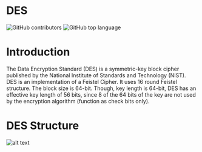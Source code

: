 # DES

![GitHub contributors](https://img.shields.io/github/contributors/Heba-Atef99/DES?color=%2300&logo=GitHub)
![GitHub top language](https://img.shields.io/github/languages/top/Heba-Atef99/DES?color=%2300)

# Introduction
The Data Encryption Standard (DES) is a symmetric-key block cipher published by the National Institute of Standards and Technology (NIST).  DES is an implementation of a Feistel Cipher. It uses 16 round Feistel structure. The block size is 64-bit. Though, key length is 64-bit, DES has an effective key length of 56 bits, since 8 of the 64 bits of the key are not used by the encryption algorithm (function as check bits only).

# DES Structure
![alt text](https://www.tutorialspoint.com/cryptography/images/des_structure.jpg)
